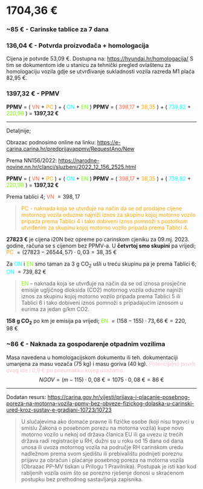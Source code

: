 # 1704,36 €

### ~85 € - Carinske tablice za 7 dana

### 136,04 € - Potvrda proizvođača + homologacija 

Cijena je potvrde 53,09 €. Dostupna na: https://hyundai.hr/homologacija/ S tim se dokumentom ide u stanicu za tehnički pregled ovlaštenu za homologaciju vozila gdje se utvrđivanje sukladnosti vozila razreda M1 plaća 82,95 €.

### 1397,32 € - PPMV

**PPMV** = ( <font color =tomato>VN</font> + <font color =orange>PC</font> ) + ( <font color =aqua>ON</font> + <font color =LawnGreen>EN</font> )
**PPMV** = ( <font color =tomato>398,17</font> + <font color =orange>38,35</font> ) + ( <font color =aqua>739,82</font> + <font color =lawngreen>220,98</font> ) = **1397,32 €**

---

Detaljnije;

Obrazac podnosimo online na linku: https://e-carina.carina.hr/predprijavappmv/RequestAno/New

Prema NN156/2022: https://narodne-novine.nn.hr/clanci/sluzbeni/2022_12_156_2525.html

**PPMV** = ( <font color =tomato>VN</font> + <font color =orange>PC</font> ) + ( <font color =aqua>ON</font> + <font color =LawnGreen>EN</font> )
**PPMV** = ( <font color =tomato>398,17</font> + <font color =orange>38,35</font> ) + ( <font color =aqua>739,82</font> + <font color =lawngreen>220,98</font> ) = **1397,32 €**

Prema tablici 4; <font color =tomato>VN</font> $=398,17$

><font color =orange>PC - naknada koja se utvrđuje na način da se od prodajne cijene motornog vozila oduzme najniži iznos za skupinu kojoj motorno vozilo pripada prema Tablici 4 i tako dobiveni iznos pomnoži s postotkom utvrđenim za skupinu kojoj motorno vozilo pripada prema Tablici 4.</font>

**27823 €** je cijena i20N bez opreme po carinskom cjeniku za 09.mj. 2023. godine, računa se s cijenom bez PPMV-a. U **četvrtoj smo skupini** pa vrijedi; <font color =orange>PC</font> $=(27823-26544,57) \cdot 0,03=38,35\ \text{€}$

Za <font color=aqua>ON</font> i <font color=lawngreen>EN</font> smo taman za 3 g CO<sub>2</sub> ušli u treću skupinu pa je prema Tablici 6; <font color=aqua>ON</font> $=739,82\ \text{€}$

><font color=lawngreen>EN</font> – naknada koja se utvrđuje na način da se od iznosa prosječne emisije ugljičnog dioksida (CO2) motornog vozila oduzme najniži iznos za skupinu kojoj motorno vozilo pripada prema Tablici 5 ili Tablici 6 i tako dobiveni iznos pomnoži s pripadajućim iznosom u eurima za jedan g/km CO2.

**158 g CO<sub>2</sub>**  po km je emisija pa vrijedi; 
<font color=lawngreen>EN</font> $=(158-155) \cdot 73,66\ \text{€}=220,98\ \text{€}$

### ~86 € - Naknada za gospodarenje otpadnim vozilima 

Masa navedena u homologacijskom dokumentu ili teh. dokumentaciji umanjena za masu vozača (75 kg) i masu goriva (40 kg). <font color=pink>Potencijalno povrh ovog ide i 0,9 € po pneumatiku kojeg uvažamo.</font>
$$NGOV = (m-115) \cdot 0,08\ \text{€}=1075 \cdot 0,08\ \text{€}=86\  \text{€}$$

---

Dodatan resurs: https://carina.gov.hr/vijesti/prijava-i-placanje-posebnog-poreza-na-motorna-vozila-ppmv-bez-obveze-fizickog-dolaska-u-carinski-ured-kroz-sustav-e-gradjani-10723/10723

>U slučajevima ako domaće pravne ili fizičke osobe (koji nisu trgovci u smislu Zakona o posebnom porezu na motorna vozila) kupe novo motorno vozilo u nekoj od država članica EU ili ga uvezu iz trećih država radi registracije u RH, dužni su u roku od 15 dana od dana unosa ili uvoza motornog vozila na područje RH carinskom uredu nadležnom prema svom sjedištu ili prebivalištu podnijeti poreznu prijavu za obračun i plaćanje posebnog poreza na motorna vozila (Obrazac PP-MV tiskan u Prilogu 1 Pravilnika). Postupak je isti kao kod rabljenih vozila osim što se porezno rješenje donosi u skraćenom postupku bez prethodnog sastavljanja zapisnika.



